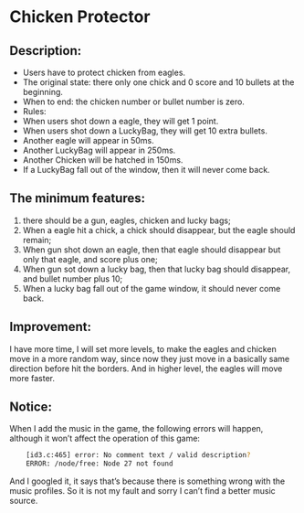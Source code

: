 # Chicken Protector
## Description: 
 * Users have to protect chicken from eagles.  
 * The original state: there only one chick and 0 score and 10 bullets at the beginning.  
 * When to end: the chicken number or bullet number is zero.
 * Rules:  
  * When users shot down a eagle, they will get 1 point.
  * When users shot down a LuckyBag, they will get 10 extra bullets.
  * Another eagle will appear in 50ms.
  * Another LuckyBag will appear in 250ms.
  * Another Chicken will be hatched in 150ms.
  * If a LuckyBag fall out of the window, then it will never come back.

## The minimum features: 
1. there should be a gun, eagles, chicken and lucky bags;  
2. When a eagle hit a chick, a chick should disappear, but the eagle should remain;  
3. When gun shot down an eagle, then that eagle should disappear but only that eagle, and score plus one;  
4. When gun sot down a lucky bag, then that lucky bag should disappear, and bullet number plus 10;  
5. When a lucky bag  fall out of the game window, it should never come back.  

## Improvement: 
I have more time,  I will set more levels, to make the eagles and chicken move in a more random way, since now they just move in a basically same direction before hit the borders. And in higher level, the eagles will move more faster.

## Notice: 
When I add the music in the game, the following errors will happen, although it won’t affect the operation of this game:  
```bash
	[id3.c:465] error: No comment text / valid description?
	ERROR: /node/free: Node 27 not found
```  
And I googled it, it says that’s because there is something wrong with the music profiles. So it is not my fault and sorry I can’t find a better music source.
